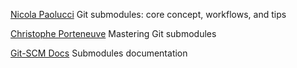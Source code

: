 
[Nicola Paolucci](https://www.atlassian.com/blog/git/git-submodules-workflows-tips#tip5)
Git submodules: core concept, workflows, and tips

[Christophe Porteneuve](https://medium.com/@porteneuve/mastering-git-submodules-34c65e940407)
Mastering Git submodules

[Git-SCM Docs](https://git-scm.com/book/en/v2/Git-Tools-Submodules)
Submodules documentation
